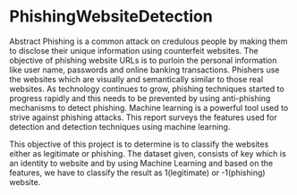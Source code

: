 # PhishingWebsiteDetection
Abstract Phishing is a common attack on credulous people by making them to disclose their unique information using counterfeit websites. The objective of phishing website URLs is to purloin the personal information like user name, passwords and online banking transactions. Phishers use the websites which are visually and semantically similar to those real websites. As technology continues to grow, phishing techniques started to progress rapidly and this needs to be prevented by using anti-phishing mechanisms to detect phishing. Machine learning is a powerful tool used to strive against phishing attacks. This report surveys the features used for detection and detection techniques using machine learning.

This objective of this project is to determine is to classify the websites either as legitimate or phishing. The dataset given, consists of key which is an identity to website and by using Machine Learning and based on the features, we have to classify the result as 1(legitimate) or -1(phishing) website.
